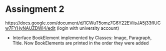 # Assingment 2

https://docs.google.com/document/d/1CWuT5omz7G6Y22EViisJA5j33fIUCw7FYHyNAUZDWl4/edit (login with university account)

* Interface BookElement implemented by Classes: Image, Paragraph, Title. 
  Now BookElements are printed in the order they were added